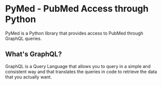 # PyMed - PubMed Access through Python
PyMed is a Python library that provides access to PubMed through GraphQL queries.

## What's GraphQL?
GraphQL is a Query Language that allows you to query in a simple and consistent way and that translates the queries in code to retrieve the data that you actually want.
